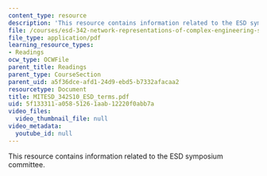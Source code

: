 ```yaml
---
content_type: resource
description: 'This resource contains information related to the ESD symposium committee.  '
file: /courses/esd-342-network-representations-of-complex-engineering-systems-spring-2010/5f133311a05851261aab12220f0abb7a_MITESD_342S10_ESD_terms.pdf
file_type: application/pdf
learning_resource_types:
- Readings
ocw_type: OCWFile
parent_title: Readings
parent_type: CourseSection
parent_uid: a5f36dce-afd1-24d9-ebd5-b7332afacaa2
resourcetype: Document
title: MITESD_342S10_ESD_terms.pdf
uid: 5f133311-a058-5126-1aab-12220f0abb7a
video_files:
  video_thumbnail_file: null
video_metadata:
  youtube_id: null
---
```

This resource contains information related to the ESD symposium committee.  

